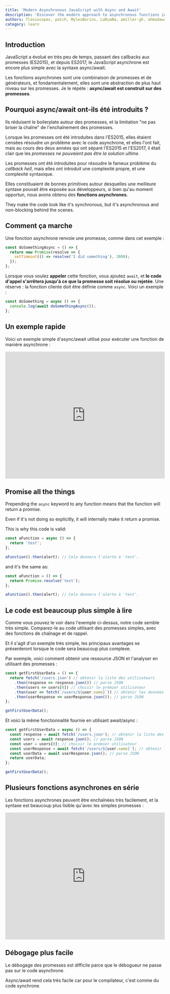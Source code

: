 ```yaml
---
title: 'Modern Asynchronous JavaScript with Async and Await'
description: 'Discover the modern approach to asynchronous functions in JavaScript. JavaScript evolved in a very short time from callbacks to Promises, and since ES2017 asynchronous JavaScript is even simpler with the async/await syntax'
authors: flaviocopes, potch, MylesBorins, LaRuaNa, amiller-gh, ahmadawais, AugustinMauroy
category: learn
---
```


## Introduction

JavaScript a évolué en très peu de temps, passant des callbacks aux promesses (ES2015), et depuis ES2017, le JavaScript asynchrone est encore plus simple avec la syntaxe async/await.

Les fonctions asynchrones sont une combinaison de promesses et de générateurs, et fondamentalement, elles sont une abstraction de plus haut niveau sur les promesses. Je le répète : **async/await est construit sur des promesses**.

## Pourquoi async/await ont-ils été introduits ?

Ils réduisent le boilerplate autour des promesses, et la limitation "ne pas briser la chaîne" de l'enchaînement des promesses.

Lorsque les promesses ont été introduites dans l'ES2015, elles étaient censées résoudre un problème avec le code asynchrone, et elles l'ont fait, mais au cours des deux années qui ont séparé l'ES2015 et l'ES2017, il était clair que les _promesses ne pouvaient pas être la solution ultime_.

Les promesses ont été introduites pour résoudre le fameux problème du _callback hell_, mais elles ont introduit une complexité propre, et une complexité syntaxique.

Elles constituaient de bonnes primitives autour desquelles une meilleure syntaxe pouvait être exposée aux développeurs, si bien qu'au moment opportun, nous avons obtenu des **fonctions asynchrones**.

They make the code look like it's synchronous, but it's asynchronous and non-blocking behind the scenes.

## Comment ça marche

Une fonction asynchrone renvoie une promesse, comme dans cet exemple :
```js
const doSomethingAsync = () => {
  return new Promise(resolve => {
    setTimeout(() => resolve('I did something'), 3000);
  });
};
```

Lorsque vous voulez **appeler** cette fonction, vous ajoutez `await`, et **le code d'appel s'arrêtera jusqu'à ce que la promesse soit résolue ou rejetée**. Une réserve : la fonction cliente doit être définie comme `async`. Voici un exemple :

```js
const doSomething = async () => {
  console.log(await doSomethingAsync());
};
```

## Un exemple rapide

Voici un exemple simple d'async/await utilisé pour exécuter une fonction de manière asynchrone :

<iframe
  title="Modern Asynchronous JavaScript with Async and Await"
  src="https://stackblitz.com/edit/nodejs-dev-0007-01?index.js&zenmode=1&view=editor"
  alt="nodejs-dev-0007-01 on StackBlitz"
  style="height: 400px; width: 100%; border: 0;">
</iframe>

## Promise all the things

Prepending the `async` keyword to any function means that the function will return a promise.

Even if it's not doing so explicitly, it will internally make it return a promise.

This is why this code is valid:

```js
const aFunction = async () => {
  return 'test';
};

aFunction().then(alert); // Cela donnera l'alerte à 'test'.
```

and it's the same as:

```js
const aFunction = () => {
  return Promise.resolve('test');
};

aFunction().then(alert); // Cela donnera l'alerte à 'test'.
```

## Le code est beaucoup plus simple à lire

Comme vous pouvez le voir dans l'exemple ci-dessus, notre code semble très simple. Comparez-le au code utilisant des promesses simples, avec des fonctions de chaînage et de rappel.

Et il s'agit d'un exemple très simple, les principaux avantages se présenteront lorsque le code sera beaucoup plus complexe.

Par exemple, voici comment obtenir une ressource JSON et l'analyser en utilisant des promesses :

```js
const getFirstUserData = () => {
  return fetch('/users.json') // obtenir la liste des utilisateurs
    .then(response => response.json()) // parse JSON
    .then(users => users[0]) // choisir le premier utilisateur
    .then(user => fetch(`/users/${user.name}`)) // obtenir les données de l'utilisateur
    .then(userResponse => userResponse.json()); // parse JSON
};

getFirstUserData();
```

Et voici la même fonctionnalité fournie en utilisant await/async :

```js
const getFirstUserData = async () => {
  const response = await fetch('/users.json'); // obtenir la liste des utilisateurs
  const users = await response.json(); // parse JSON
  const user = users[0]; // choisir le premier utilisateur
  const userResponse = await fetch(`/users/${user.name}`); // obtenir les données de l'utilisateur
  const userData = await userResponse.json(); // parse JSON
  return userData;
};

getFirstUserData();
```

## Plusieurs fonctions asynchrones en série

Les fonctions asynchrones peuvent être enchaînées très facilement, et la syntaxe est beaucoup plus lisible qu'avec les simples promesses :

<iframe
  title="Multiple async functions in series"
  src="https://stackblitz.com/edit/nodejs-dev-0008-01?index.js&zenmode=1&view=editor"
  alt="nodejs-dev-0008-01 on StackBlitz"
  style="height: 400px; width: 100%; border: 0;">
</iframe>

## Débogage plus facile

Le débogage des promesses est difficile parce que le débogueur ne passe pas sur le code asynchrone.

Async/await rend cela très facile car pour le compilateur, c'est comme du code synchrone.
